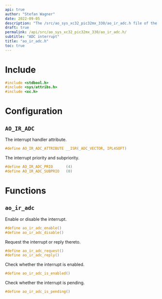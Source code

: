```yaml
---
api: true
author: "Stefan Wagner"
date: 2022-09-05
description: "The /src/ao_sys_xc32_pic32mx_330/ao_ir_adc.h file of the ao real-time operating system."
draft: true
permalink: /api/src/ao_sys_xc32_pic32mx_330/ao_ir_adc.h/
subtitle: "ADC interrupt"
title: "ao_ir_adc.h"
toc: true
---
```


# Include

```c
#include <stdbool.h>
#include <sys/attribs.h>
#include <xc.h>
```

# Configuration

## `AO_IR_ADC`

The interrupt handler attribute.

```c
#define AO_IR_ADC_ATTRIBUTE __ISR(_ADC_VECTOR, IPL4SOFT)
```

The interrupt priority and subpriority.

```c
#define AO_IR_ADC_PRIO      (4)
#define AO_IR_ADC_SUBPRIO   (0)
```

# Functions

## `ao_ir_adc`

Enable or disable the interrupt.

```c
#define ao_ir_adc_enable()
#define ao_ir_adc_disable()
```

Request the interrupt or reply thereto.

```c
#define ao_ir_adc_request()
#define ao_ir_adc_reply()
```

Check whether the interrupt is enabled.

```c
#define ao_ir_adc_is_enabled()
```

Check whether the interrupt is pending.

```c
#define ao_ir_adc_is_pending()
```

